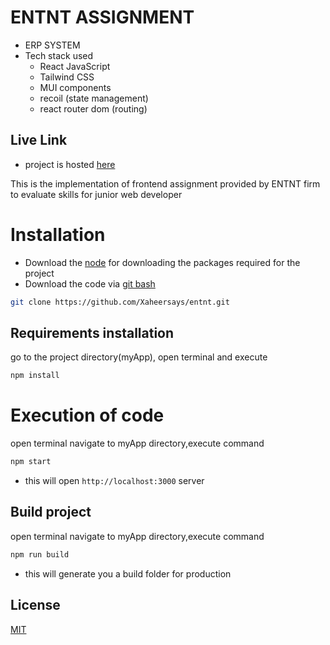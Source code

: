 # ENTNT ASSIGNMENT
- ERP SYSTEM
- Tech stack used
  - React JavaScript
  - Tailwind CSS
  - MUI components
  - recoil (state management)
  - react router dom (routing)
## Live Link 
- project is hosted [here](https://monumental-dango-4d1668.netlify.app/)

This is the implementation of frontend assignment provided by ENTNT firm to evaluate skills for junior web developer

# Installation
- Download the [node](https://nodejs.org/en/download) for downloading the packages required for the project
- Download the code via [git bash](https://git-scm.com/downloads)



```bash
git clone https://github.com/Xaheersays/entnt.git
```

## Requirements installation
go to the project directory(myApp),
open terminal and execute
```bash
npm install
```

# Execution of code
open terminal navigate to myApp directory,execute command
```bash
npm start
```
- this will open `http://localhost:3000` server

## Build project
open terminal navigate to myApp directory,execute command
```bash
npm run build
```
- this will generate you a build folder for production
## License
[MIT](https://choosealicense.com/licenses/mit/)